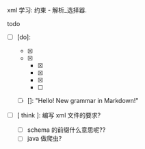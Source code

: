 xml 学习: 约束 - 解析_选择器.

todo

- [ ] [do]: 

  - [x] [code]: 过一遍快速入门及各个对象常用方法.

  - [x] [try]: 查阅后适当尝试其他方法

    - [x] [最后]: Document-Element-其他方法

    - [x] [次要]: Selector选择器的选择规则.

    - [x] [次要]: Xpath选择器的语法规则.

    - [ ] [尝鲜]: 利用---Jsoup获取网站上某某元素	"暂时不行= =\, parse方法解析不了"

  - [ ] []: 	"Hello! New grammar in Markdown!"

- [ ] [ think ]: 编写 xml 文件的要求? 

  - [ ] schema 的前缀什么意思呢??	
  - [ ] java 做爬虫?
